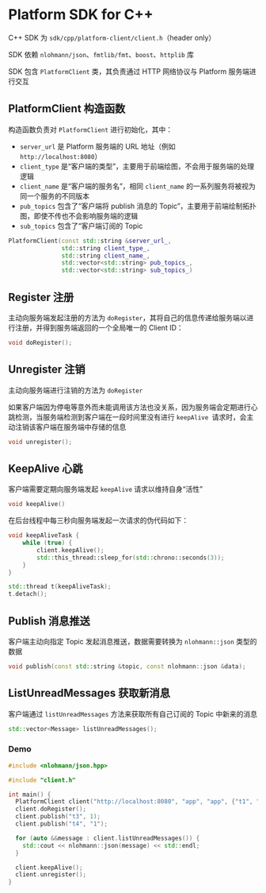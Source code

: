 # Platform SDK for C++

C++ SDK 为 `sdk/cpp/platform-client/client.h`（header only）

SDK 依赖 `nlohmann/json`、`fmtlib/fmt`、`boost`、`httplib` 库

SDK 包含 `PlatformClient` 类，其负责通过 HTTP 网络协议与 Platform 服务端进行交互

## PlatformClient 构造函数

构造函数负责对 `PlatformClient` 进行初始化，其中：

- `server_url` 是 Platform 服务端的 URL 地址（例如 `http://localhost:8080`）
- `client_type` 是“客户端的类型”，主要用于前端绘图，不会用于服务端的处理逻辑
- `client_name` 是“客户端的服务名”，相同 `client_name` 的一系列服务将被视为同一个服务的不同版本
- `pub_topics` 包含了“客户端将 publish 消息的 Topic”，主要用于前端绘制拓扑图，即使不传也不会影响服务端的逻辑
- `sub_topics` 包含了“客户端订阅的 Topic

```cpp
PlatformClient(const std::string &server_url_,
               std::string client_type_,
               std::string client_name_,
               std::vector<std::string> pub_topics_,
               std::vector<std::string> sub_topics_) 
```

## Register 注册

主动向服务端发起注册的方法为 `doRegister`，其将自己的信息传递给服务端以进行注册，并得到服务端返回的一个全局唯一的 Client ID：

```cpp
void doRegister();
```

## Unregister 注销

主动向服务端进行注销的方法为 `doRegister`

如果客户端因为停电等意外而未能调用该方法也没关系，因为服务端会定期进行心跳检测，当服务端检测到客户端在一段时间里没有进行 `keepAlive `请求时，会主动注销该客户端在服务端中存储的信息

```cpp
void unregister();
```

## KeepAlive 心跳

客户端需要定期向服务端发起 `keepAlive` 请求以维持自身“活性”

```cpp
void keepAlive()
```

在后台线程中每三秒向服务端发起一次请求的伪代码如下：

```cpp
void keepAliveTask {
    while (true) {
        client.keepAlive();
        std::this_thread::sleep_for(std::chrono::seconds(3));
    }
}

std::thread t(keepAliveTask);
t.detach();
```

## Publish 消息推送

客户端主动向指定 Topic 发起消息推送，数据需要转换为 `nlohmann::json` 类型的数据

```cpp
void publish(const std::string &topic, const nlohmann::json &data);
```

## ListUnreadMessages 获取新消息

客户端通过 `listUnreadMessages` 方法来获取所有自己订阅的 Topic 中新来的消息

```cpp
std::vector<Message> listUnreadMessages();
```

### Demo

```cpp
#include <nlohmann/json.hpp>

#include "client.h"

int main() {
  PlatformClient client("http://localhost:8080", "app", "app", {"t1", "t2"}, {"t3", "t4", "t5"});
  client.doRegister();
  client.publish("t3", 1);
  client.publish("t4", "1");

  for (auto &&message : client.listUnreadMessages()) {
    std::cout << nlohmann::json(message) << std::endl;
  }

  client.keepAlive();
  client.unregister();
}
```